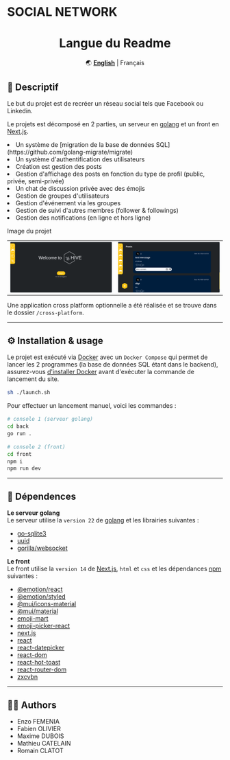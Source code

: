 # SOCIAL NETWORK

<div align="center" markdown>

# Langue du Readme
🌏
[**English**](https://zone01normandie.org/git/mcatelai/social-network-next/src/branch/master) | 
Français

</div>

## 📝 Descriptif

Le but du projet est de recréer un réseau social tels que Facebook ou Linkedin.

Le projets est décomposé en 2 parties, un serveur en [golang](https://go.dev) et un front en [Next.js](https://nextjs.org).

<li>Un système de [migration de la base de données SQL](https://github.com/golang-migrate/migrate)</li>
<li>Un système d'authentification des utilisateurs</li>
<li>Création est gestion des posts</li>
<li>Gestion d'affichage des posts en fonction du type de profil (public, privée, semi-privée)</li>
<li>Un chat de discussion privée avec des émojis</li>
<li>Gestion de groupes d'utilisateurs</li>
<li>Gestion d'événement via les groupes</li>
<li>Gestion de suivi d'autres membres (follower & followings)</li>
<li>Gestion des notifications (en ligne et hors ligne)</li>

Image du projet
<table align= "center" width="95%">
    <tbody>
        <tr>
            <td><img src="./readme_Img/home.png"></td>
            <td><img src="./readme_Img/post.png"></td>
        </tr> 
    </tbody>
</table>


Une application cross platform optionnelle a été réalisée et se trouve dans le dossier `/cross-platform`.

___
## ⚙️ Installation & usage

Le projet est exécuté via [Docker](https://www.docker.com) avec un `Docker Compose` qui permet de lancer les 2 programmes (la base de données SQL étant dans le backend), assurez-vous [d'installer Docker](https://docs.docker.com/compose/install/) avant d'exécuter la commande de lancement du site.

```sh
sh ./launch.sh
```

Pour effectuer un lancement manuel, voici les commandes :
```sh
# console 1 (serveur golang)
cd back
go run .
```
```sh
# console 2 (front)
cd front
npm i
npm run dev
```
___
## 🔗 Dépendences

**Le serveur golang** <br>
Le serveur utilise la `version 22` de [golang](https://go.dev) et les librairies suivantes :<br>
- [go-sqlite3](https://github.com/mattn/go-sqlite3)
- [uuid](https://github.com/gofrs/uuid)
- [gorilla/websocket](https://pkg.go.dev/github.com/gorilla/websocket)

**Le front** <br>
Le front utilise la `version 14` de [Next.js](https://nextjs.org), `html` et `css` et les dépendances [npm](https://www.npmjs.com) suivantes :<br>
- [@emotion/react](https://www.npmjs.com/package/@emotion/react)
- [@emotion/styled](https://www.npmjs.com/package/@emotion/styled)
- [@mui/icons-material](https://www.npmjs.com/package/@mui/icons-material)
- [@mui/material](https://www.npmjs.com/package/@mui/material)
- [emoji-mart](https://www.npmjs.com/package/emoji-mart)
- [emoji-picker-react](https://www.npmjs.com/package/emoji-picker-react)
- [next.js](https://www.npmjs.com/package/next)
- [react](https://www.npmjs.com/package/react)
- [react-datepicker](https://www.npmjs.com/package/react-datepicker)
- [react-dom](https://www.npmjs.com/package/react-dom)
- [react-hot-toast](https://www.npmjs.com/package/react-hot-toast)
- [react-router-dom](https://www.npmjs.com/package/react-router-dom)
- [zxcvbn](https://www.npmjs.com/package/zxcvbn)
___
## 🧑‍💻 Authors

+ Enzo FEMENIA
+ Fabien OLIVIER
+ Maxime DUBOIS
+ Mathieu CATELAIN
+ Romain CLATOT
